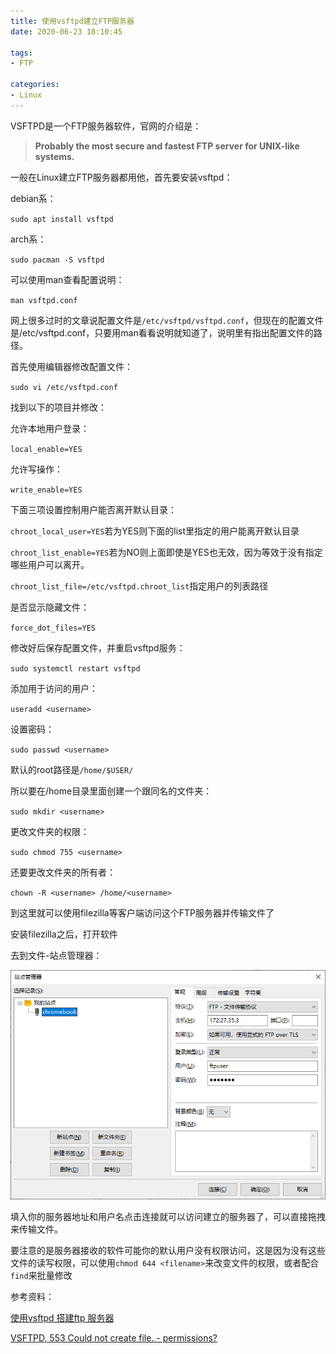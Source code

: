 ```yaml
---
title: 使用vsftpd建立FTP服务器
date: 2020-06-23 18:10:45

tags:
- FTP

categories: 
- Linux
---
```


VSFTPD是一个FTP服务器软件，官网的介绍是：

> **Probably the most secure and fastest FTP server for UNIX-like systems.**



一般在Linux建立FTP服务器都用他，首先要安装vsftpd：

debian系：

`sudo apt install vsftpd`

arch系：

`sudo pacman -S vsftpd`

可以使用man查看配置说明：

`man vsftpd.conf`



网上很多过时的文章说配置文件是`/etc/vsftpd/vsftpd.conf`，但现在的配置文件是/etc/vsftpd.conf，只要用man看看说明就知道了，说明里有指出配置文件的路径。



首先使用编辑器修改配置文件：

`sudo vi /etc/vsftpd.conf`

找到以下的项目并修改：

允许本地用户登录：

`local_enable=YES`

允许写操作：

`write_enable=YES`

下面三项设置控制用户能否离开默认目录：

`chroot_local_user=YES`若为YES则下面的list里指定的用户能离开默认目录

`chroot_list_enable=YES`若为NO则上面即使是YES也无效，因为等效于没有指定哪些用户可以离开。

`chroot_list_file=/etc/vsftpd.chroot_list`指定用户的列表路径



是否显示隐藏文件：

`force_dot_files=YES`



修改好后保存配置文件，并重启vsftpd服务：

`sudo systemctl restart vsftpd`



添加用于访问的用户：

`useradd <username>`

设置密码：

`sudo passwd <username>`



默认的root路径是`/home/$USER/`

所以要在/home目录里面创建一个跟<username>同名的文件夹：

`sudo mkdir <username>`

更改文件夹的权限：

`sudo chmod 755 <username>`

还要更改文件夹的所有者：

`chown -R <username> /home/<username>`



到这里就可以使用filezilla等客户端访问这个FTP服务器并传输文件了

安装filezilla之后，打开软件

去到文件-站点管理器：

![filezilla](/images/filezilla.png)

填入你的服务器地址和用户名点击连接就可以访问建立的服务器了，可以直接拖拽来传输文件。



要注意的是服务器接收的软件可能你的默认用户没有权限访问，这是因为没有这些文件的读写权限，可以使用`chmod 644 <filename>`来改变文件的权限，或者配合`find`来批量修改





参考资料：

[使用vsftpd 搭建ftp 服务器](https://segmentfault.com/a/1190000016376962)

[VSFTPD, 553 Could not create file. - permissions?](https://unix.stackexchange.com/questions/39466/vsftpd-553-could-not-create-file-permissions)